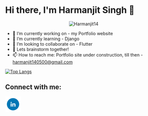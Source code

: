 # Hi there, I'm Harmanjit Singh 👋
<p align="center"> <img src="https://komarev.com/ghpvc/?username=Harmanjit14" alt="Harmanjit14" /> </p>

- 🔭 I’m currently working on - my Portfolio website
- 🌱 I’m currently learning - Django 
- 👯 I’m looking to collaborate on - Flutter
- 💬 Lets brainstorm together!
- 📫 How to reach me: Portfolio site under construction, till then - harmanjit140500@gmail.com

[![Top Langs](https://github-readme-stats.vercel.app/api/top-langs/?username=Harmanjit14&layout=compact)](https://google.com)

## Connect with me:
<a href="https://www.linkedin.com/in/harmanjit-singh-36a447198/"><img src="https://github.com/aritraroy/social-icons/blob/master/linkedin-icon.png?raw=true" width="50"></a>
